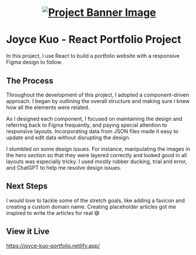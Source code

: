 <h1 align="center">
  <a href="">
    <img src="/react-p.svg" alt="Project Banner Image">
  </a>
</h1>

# Joyce Kuo - React Portfolio Project

In this project, I use React to build a portfolio website with a responsive Figma design to follow. 

## The Process

Throughout the development of this project, I adopted a component-driven approach. I began by outlining the overall structure and making sure I knew how all the elements were related. 

As I designed each component, I focused on maintaining the design and referring back to Figma frequently, and paying special attention to responsive layouts.  Incorporating data from JSON files made it easy to update and edit data without disrupting the design.

I stumbled on some design issues. For instance, manipulating the images in the hero section so that they were layered correctly and looked good in all layouts was especially tricky. I used mostly rubber ducking, trial and error, and ChatGPT to help me resolve design issues. 

## Next Steps

I would love to tackle some of the stretch goals, like adding a favicon and creating a custom domain name. Creating placeholder articles got me inspired to write the articles for real 😅

## View it Live
https://joyce-kuo-portfolio.netlify.app/
